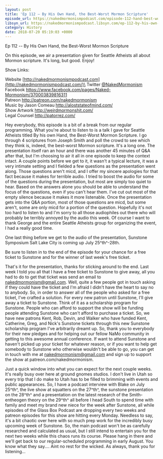 ```yaml
---
layout: post
title: 'Ep 112 – By His Own Hand, the Best-Worst Mormon Scripture'
episode_url: https://nakedmormonismpodcast.com/episode-112-hand-best-worst-mormon-scripture/
libsyn_url: https://nakedmormonismpodcast.libsyn.com/ep-112-by-his-own-hand-the-best-worst-mormon-scripture
category: History
date: 2018-07-20 05:19:03 +0000
---
```


Ep 112 -- By His Own Hand, the Best-Worst Mormon Scripture

On this episode, we air a presentation given for Seattle Atheists all
about Mormon scripture. It's long, but good. Enjoy!

Show Links:

Website [http://nakedmormonismpodcast.com](http://nakedmormonismpodcast.com/)\
Twitter [\@NakedMormonism](https://twitter.com/NakedMormonism)\
Facebook <https://www.facebook.com/pages/Naked-Mormonism/370003839816311>\
Patreon <http://patreon.com/nakedmormonism>\
Music by Jason Comeau <http://aloststateofmind.com/>\
Show Artwork <http://weirdmormonshit.com/>\
Legal Counsel <http://patorrez.com/>

Hey everybody, this episode is a bit of a break from our regular
programming. What you're about to listen to is a talk I gave for Seattle
Atheists titled By his own Hand, the Best-Worst Mormon Scripture. I go
through 4 scriptures from Joseph Smith and poll the crowd to see which
they think is, indeed, the best-worst Mormon scripture. It's a long one.
The presentation itself ran an hour and there was another 45 minutes of
Q&A after that, but I'm choosing to air it all in one episode to keep
the context intact. A couple points before we get to it, it wasn't a
typical lecture, it was a very intimate setting and I fielded a few
questions as the presentation went along. Those questions aren't micd,
and I offer my sincere apologies for that fact because it makes for
terrible audio. I tried to boost the audio for some of the questions
during the presentation, but most are simply too quiet to hear. Based on
the answers alone you should be able to understand the focus of the
questions, even if you can't hear them. I've cut out most of the empty
silence because it makes it more listenable. Once the presentation gets
into the Q&A portion, most of those questions are micd, but some aren't,
some are only micd for a portion of the question. Hopefully it's not too
hard to listen to and I'm sorry to all those audiophiles out there who
will probably be terribly annoyed by the audio this week. Of course I
want to thank George and the entire Seattle Atheists group for
organizing the event, I had a really good time.

One last thing before we get to the audio of the presentation, Sunstone
Symposium Salt Lake City is coming up July 25^th^-28th.

Be sure to listen in to the end of the episode for your chance for a
free ticket to Sunstone and for the winner of last week's free ticket.

That's it for the presentation, thanks for sticking around to the end.
Last week I told you all that I have a free ticket to Sunstone to give
away, all you had to do to get that ticket was send an email to
<nakedmormonism@gmail.com>. Well, quite a few people got in touch asking
if they could have the ticket and I'm afraid I didn't have the heart to
say no to anybody. So, in order to answer all of the people who asked
for a free ticket, I've crafted a solution. For every new patron until
Sunstone, I'll give away a ticket to Sunstone. Think of it as a
scholarship program for Sunstone. People who can afford to support the
show will be funding people attending Sunstone who can't afford to
purchase a ticket. So, we have new patrons Kent, Rob, Devin, and Walker
who have funded Kent, Catherine, Greg, and Nick's Sunstone tickets
through this new Sunstone scholarship program I've arbitrarily dreamt
up. So, thank you to everybody for their new pledges and for helping out
our fellow NaMo community in getting to this awesome annual conference.
If want to attend Sunstone and haven't picked up your ticket for
whatever reason, or if you want to help get somebody to Sunstone who
otherwise wouldn't be able to go, you can get in touch with me at
<nakedmormonism@gmail.com> and sign up to support the show at
patreon.com/nakedmormonism.

Just a quick window into what you can expect for the next couple weeks.
It's really busy over here at ground gnomes studios. I don't live in
Utah so every trip that I do make to Utah has to be filled to brimming
with events and public appearances. So, I have a podcast interview with
Blake on July 25^th^, the live show at squatters on the 27^th^, the
sunstone presentation on the 28^th^ and a presentation on the latest
research of the Smith-entheogen theory on the 29^th^ all before I head
South to spend time with family and meet my brand new niece for the week
after Sunstone, all while episodes of the Glass Box Podcast are dropping
every two weeks and patreon episodes for this show are hitting every
Monday. Needless to say, it's a bit chaotic over here with so much prep
work for the incredibly busy upcoming week of Sunstone. So, the main
podcast won't be as carefully researched and calculated as usual, but I
still intend to entertain you for the next two weeks while this chaos
runs its course. Please hang in there and we'll get back to our
regular-scheduled programming in early August. You know what they
say.... Aint no rest for the wicked. As always, thank you for
listening...
